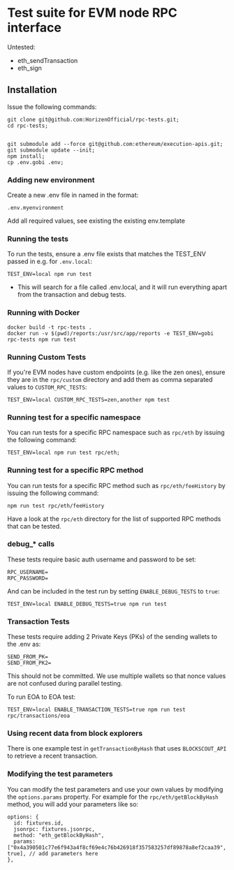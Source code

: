# Test suite for EVM node RPC interface

Untested:

- eth_sendTransaction
- eth_sign

## Installation

Issue the following commands:

    git clone git@github.com:HorizenOfficial/rpc-tests.git;
    cd rpc-tests;


    git submodule add --force git@github.com:ethereum/execution-apis.git;
    git submodule update --init;
    npm install;
    cp .env.gobi .env;

### Adding new environment

Create a new .env file in named in the format:

    .env.myenvironment

Add all required values, see existing the existing env.template

### Running the tests

To run the tests, ensure a .env file exists that matches the TEST_ENV passed in e.g. for `.env.local`:

    TEST_ENV=local npm run test

- This will search for a file called .env.local, and it will run everything apart from the transaction and debug tests.

### Running with Docker

    docker build -t rpc-tests .
    docker run -v $(pwd)/reports:/usr/src/app/reports -e TEST_ENV=gobi rpc-tests npm run test

### Running Custom Tests

If you're EVM nodes have custom endpoints (e.g. like the zen ones), ensure they are in the `rpc/custom` directory and add them as comma separated values to `CUSTOM_RPC_TESTS`:

    TEST_ENV=local CUSTOM_RPC_TESTS=zen,another npm test

### Running test for a specific namespace

You can run tests for a specific RPC namespace such as `rpc/eth` by issuing the following command:

    TEST_ENV=local npm run test rpc/eth;

### Running test for a specific RPC method

You can run tests for a specific RPC method such as `rpc/eth/feeHistory` by issuing the following command:

    npm run test rpc/eth/feeHistory

Have a look at the `rpc/eth` directory for the list of supported RPC methods that can be tested.

### debug_* calls

These tests require basic auth username and password to be set:

    RPC_USERNAME=
    RPC_PASSWORD=

And can be included in the test run by setting `ENABLE_DEBUG_TESTS` to `true`:

    TEST_ENV=local ENABLE_DEBUG_TESTS=true npm run test

### Transaction Tests

These tests require adding 2 Private Keys (PKs) of the sending wallets to the .env as:

    SEND_FROM_PK=
    SEND_FROM_PK2=

This should not be committed.  We use multiple wallets so that nonce values are not confused during parallel testing.

To run EOA to EOA test:

    TEST_ENV=local ENABLE_TRANSACTION_TESTS=true npm run test rpc/transactions/eoa

### Using recent data from block explorers

There is one example test in `getTransactionByHash` that uses `BLOCKSCOUT_API` to retrieve a recent transaction.

### Modifying the test parameters

You can modify the test parameters and use your own values by modifying the `options.params` property. For example for the `rpc/eth/getBlockByHash` method, you will add your parameters like so:

    options: {
      id: fixtures.id,
      jsonrpc: fixtures.jsonrpc,
      method: "eth_getBlockByHash",
      params: ["0x4a390501c77e6f943a4f8cf69e4c76b426918f357583257df89878a8ef2caa39", true], // add parameters here
    },